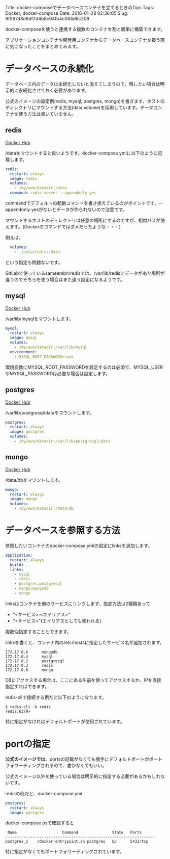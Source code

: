 Title: docker-composeでデータベースコンテナを立てるときのTips
Tags: Docker, docker-compose
Date: 2016-01-08 02:36:05
Slug: 9f067d8d6df2d4b8c64fb4c084d6c208

docker-composeを使うと連携する複数のコンテナを割と簡単に構築できます。

アプリケーションコンテナや開発用コンテナからデータベースコンテナを扱う際に気になったことをまとめてみます。

# データベースの永続化

データベース内のデータは永続化しないと消えてしまうので、残したい場合は明示的に永続化させておく必要があります。

公式のイメージの設定例(redis, mysql, postgres, mongo)を書きます、ホストのディレクトリにマウントする方法(data volume)を採用しています。データコンテナを使う方法は書いていません。

## redis

[Docker Hub](https://hub.docker.com/_/redis/ "Docker Hub")

/dataをマウントすると良いようです。docker-compose.ymlに以下のように記載します。

```yml
redis:
  restart: always
  image: redis
  volumes:
    - /my/own/datadir:/data
  command: redis-server --appendonly yes
```

commandでデフォルトの起動コマンドを書き換えているのがポイントです、--appendonly yesがないとデータが作られないので注意です。

マウントするホストのディレクトリは任意の場所にするのですが、相対パスが使えます。(Dockerのコマンドではダメだったような・・・)

例えば、

```yml
  volumes:
    - ./data/redis:/data
```

という指定も問題ないです。

GitLabで使っているsameersbn/redisでは、/var/lib/redisにデータがあり場所が違うのでそちらを使う場合はまた違う設定になるようです。

## mysql

[Docker Hub](https://hub.docker.com/_/mysql/ "Docker Hub")

/var/lib/mysqlをマウントします。

```yml
mysql:
  restart: always
  image: mysql
  volumes:
    - /my/own/datadir:/var/lib/mysql
  environment:
    - MYSQL_ROOT_PASSWORD=root
```

環境変数にMYSQL_ROOT_PASSWORDを設定するのは必須で、MYSQL_USERやMYSQL_PASSWORDは必要な場合は設定します。

## postgres

[Docker Hub](https://hub.docker.com/_/postgres/ "Docker Hub")

/var/lib/postgresql/dataをマウントします。

```yml
postgres:
  restart: always
  image: postgres
  volumes:
    - /my/own/datadir:/var/lib/postgresql/data
```

## mongo

[Docker Hub](https://hub.docker.com/_/mongo/ "Docker Hub")

/data/dbをマウントします。

```yml
mongo:
  restart: always
  image: mongo
  volumes:
    - /my/own/datadir:/data/db
```

# データベースを参照する方法

参照したいコンテナのdocker-compose.ymlの設定にlinksを追加します。

```yml
application:
  restart: always
  build: .
  links:
    - mysql
    - redis
    - postgres:postgresql
    - mongo:mongodb
    - mongo
```

linksはコンテナを他のサービスにリンクします、指定方法は2種類あって

* "<サービス>:<エイリアス>"
* "<サービス>"(エイリアスとしても使われる)

複数個指定することもできます。

linksを書くと、コンテナ内の/etc/hostsに指定したサービス名が追加されます。

```
172.17.0.6      mongodb
172.17.0.4      mysql
172.17.0.2      postgresql
172.17.0.3      redis
172.17.0.6      mongo
```

DBにアクセスする場合は、ここにある名前を使ってアクセスするか、IPを直接指定すればできます。

redis-cliで接続する例だと以下のようになります。

```
$ redis-cli -h redis
redis:6379> 
```

特に指定がなければデフォルトポートが使用されています。

# portの指定

**公式のイメージでは**、portsの記載がなくても勝手にデフォルトポートがポートフォワーディングされるので、書かなくてもいい。

公式のイメージ以外を使っている場合は明示的に指定する必要があるかもしれないです。

redisの例だと、docker-compose.yml

```yml
postgres:
  restart: always
  image: postgres
```

docker-compose psで確認すると

```
 Name                    Command               State   Ports
------------------------------------------------------------------
postgres_1    /docker-entrypoint.sh postgres   Up      5432/tcp
```

特に指定がなくてもポートフォワーディングされています。